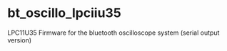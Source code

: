 # bt_oscillo_lpciiu35
LPC11U35 Firmware for the bluetooth oscilloscope system (serial output version)

